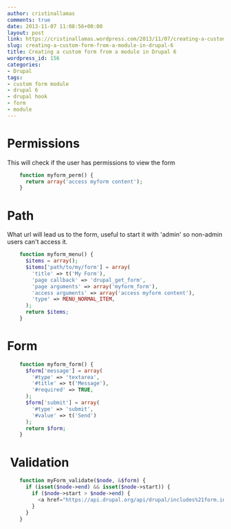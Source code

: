 ```yaml
---
author: cristinallamas
comments: true
date: 2013-11-07 11:08:56+00:00
layout: post
link: https://cristinallamas.wordpress.com/2013/11/07/creating-a-custom-form-from-a-module-in-drupal-6/
slug: creating-a-custom-form-from-a-module-in-drupal-6
title: Creating a custom form from a module in Drupal 6
wordpress_id: 156
categories:
- Drupal
tags:
- custom form module
- drupal 6
- drupal hook
- form
- module
---
```


# Permissions


This will check if the user has permissions to view the form

```php
    function myform_perm() {
      return array('access myform content');
    }
```



# Path


What url will lead us to the form, useful to start it with 'admin' so non-admin users can't access it.

```php
    function myform_menu() {
      $items = array();
      $items['path/to/my/form'] = array(
        'title' => t('My Form'),
        'page callback' => 'drupal_get_form',
        'page arguments' => array('myform_form'),
        'access arguments' => array('access myform content'),
        'type' => MENU_NORMAL_ITEM,
      );
      return $items;
    }
```



# Form



```php
    function myform_form() {
      $form['message'] = array(
        '#type' => 'textarea',
        '#title' => t('Message'),
        '#required' => TRUE,
      );
      $form['submit'] = array(
        '#type' => 'submit',
        '#value' => t('Send')
      );
      return $form;
    }
```



#  Validation



    
```php
    function myForm_validate($node, &$form) {
      if (isset($node->end) && isset($node->start)) {
        if ($node->start > $node->end) {
          <a href="https://api.drupal.org/api/drupal/includes%21form.inc/function/form_set_error/6" title="File an error against a form element.">form_set_error</a>('time', <a href="https://api.drupal.org/api/drupal/includes%21common.inc/function/t/6" title="Translate strings to the page language or a given language.">t</a>('An event may not end before it starts.'));
        }
      }
    }
```
